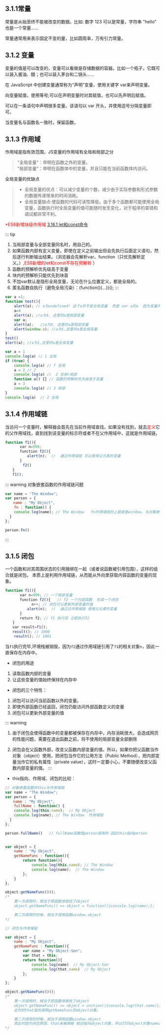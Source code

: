 
##  3.1.1常量
常量是从始至终不能被改变的数据。比如: 数字 123 可以是常量，字符串 "hello" 也是一个常量......

常量通常用来表示固定不变的量，比如圆周率，万有引力常量。

##  3.1.2 变量
变量的值是可以改变的，变量可以看做是存储数据的容器。比如一个瓶子，它既可以装入酱油、醋；也可以装入茅台和二锅头......

在 JavaScript 中创建变量通常称为“声明”变量，使用关键字 var来声明变量。

向变量赋值，使用等号;可以在声明变量时对其赋值，也可以先声明后赋值。

可以在一条语句中声明很多变量。该语句以 var 开头，并使用逗号分隔变量即可。

当变量名与函数名一致时，保留函数。

##  3.1.3 作用域

作用域是指有效范围，JS变量的作用域有全局和局部之分
> "全局变量"：申明在函数之外的变量。        
> "局部变量"：申明在函数体中的变量，并且只能在当前函数体内访问。

全局变量的优缺点    
> * 全局变量的优点：可以减少变量的个数，减少由于实际参数和形式参数的数据传递带来的时间消耗。
> * 全局变量缺点:使函数的代码可读性降低。由于多个函数都可能使用全局变量，函数执行时全局变量的值可能随时发生变化，对于程序的查错和调试都非常不利。

<span style="color: red">\*ES6新增块级作用域</span> [3.16.1 let和const命令](/jaqi.note/frontend/javascript/ECMAScript/#_3-16-1-let和const命令)

::: tip
1. 当局部变量与全部变量同名时，用自己的。
2. 如果函数内部有定义变量，即使在定义之前输出但会先执行后面定义语句，然后逐行判断输出结果。（浏览器会先解析var、function（只优先解析定义。）,<span style="color: red">ES6新增的let和const不存在预解析</span> ）
3. 函数的预解析优先级高于变量
4. 块内的预解析只能优先到块首
5. 不加var默认是隐形全局变量，无论在什么位置定义，都是全局的。
6. 匿名函数自执行（避免全局污染）：(function(){…})();
:::


``` js
var a =1;  
function test(){  
    alert(a); // a为undefined! 这个a并不是全局变量  而是 var a的a  因为变量声明提示 
    a=4  
    alert(a); //a为4, 这里的a是局部变量  
    var a;  
    alert(a);   //a为4, 这里的a是局部变量 
    alert(window.a); //a为1,这里的a是全局变量  
}  
test()  
alert(a); //a为1,这里的a是全局变量  
```

``` js
var a = 1
console.log(a) // 1 全局
if (true) {
    console.log(a) // f 全局
    a = 2 // 2
    console.log(a) //  2 全局+局部
    function a() {} // 函数的预解析优先级高于变量
    a = 3 
    console.log(a) // 3 局部
}
console.log(a)  // 2 全局
```

##  3.1.4 作用域链
当访问一个变量时，解释器会首先在当前作用域查找，如果没有找到，就去<span style="color: red">定义</span>它的父作用域找，直到找到该变量的标示符或者不在父作用域中，这就是作用域链。
```js
function f1(){
　　　　var n=999; 
　　　　function f2(){  
　　　　　　alert(n);  //  通过作用域链 可以使用父元素的变量
　　　　}
        f2()
　　}
　　f1();
```

::: warning  对象嵌套函数的作用域链问题
```js
var name = "The Window";	
var person = {
  　name : "My Object",
  	fn : function() {
    console.log(name); // The Window   fn作用域链的上层就是window，与对象嵌套的多少无关
  }
};

person.fn() 
``` 
:::
##  3.1.5 闭包
一个函数和对其周围状态的引用捆绑在一起（或者说函数被引用包围），这样的组合就是闭包。
本质上是利用作用域链，从而能从外向里获取内容函数的变量的现象。
```js
function f1(){
　　　　var n=999; // 一个局部变量
　　　　function f2(){   // f2 一个内部函数  形成一个闭包
            n++; // 闭包可以更新外部变量的值
　　　　　　alert(n);  //  通过过作用域链 使用父元素的变量
　　　　}
　　　　return f2; // f1 执行完 立即执行f2
　　}
　　var result=f1();
　　result(); // 1000
    result(); // 1001
```
当`f1`执行完毕,环境栈被销毁，因为`f2`通过作用域链引用了`f1`的相关对象`n`，因此一直保存在内存中。

* 闭包的用途
1. 读取函数内部的变量
2. 让这些变量的值始终保持在内存中

* 闭包的三个特性：
1. 闭包可以访问当前函数以外的变量。
2. 即使外部函数已经返回，闭包仍能访问外部函数定义的变量
3. 闭包可以更新外部变量的值

<!-- 利用闭包实现发送验证码功能
```js
function sendVerCode() {
    var timer = null; // 记录定时器，用于结束后重置定时器
    var count = 5; // 记录还剩多少秒可以重试
    return timer = setInterval(() => {
        count--
        if (count == 0) {
            console.log('发送验证码')
            clearInterval(timer)
            timer = null
        }else{
            console.log(`${count}秒后重试`)
        }
    }, 1000)
}
sendVerCode()
``` -->

::: warning
1. 由于闭包会使得函数中的变量都被保存在内存中，内存消耗很大，会造成网页的性能问题，需要在退出函数之前，将不使用的局部变量全部删除

2. 闭包会在父函数外部，改变父函数内部变量的值。所以，如果你把父函数当作对象（object）使用，把闭包当作它的公用方法（Public Method），把内部变量当作它的私有属性（private value），这时一定要小心，不要随便改变父函数内部变量的值。
:::


* this指向、作用域、闭包的比较：
```js
// 对象嵌套函数的this与作用域链
var name = "The Window";	
var person = {
  　name : "My Object",
  	fullName : function() {
    console.log(this.name);  // My Object
    console.log(name); // The Window  作用域链
  }
};

person.fullName()   // fullName函数是person调用的 因此this指向person
	

var object = {
    name : "My Object",
    getNameFunc : function(){
        return function(){
			console.log(this.name); // The Window
            console.log(name);  // The Window
        };
    }
};

object.getNameFunc()(); 
/*
    第一次调用时，相当于把函数体赋给了object
    object.getNameFunc() == object = function(){console.log(name);};

    第二次调用的时候，相当于调用函数window.object
*/

// 闭包与作用域链

var object = {
    name : "My Object",
    getNameFunc : function(){
        var name = "My Object-Son";
        var that = this;  
        return function(){
            console.log(name)  // My Object-Son 
            console.log(that.name)  // My Object
        };
    }
};

object.getNameFunc()(); 
/*
    第一次调用时，相当于把函数体赋给了object
    object.getNameFunc() == object = unction(){console.log(that.name)};
    此时的that指向调用getNameFunc的object对象。

    第二次调用的时候，相当于调用函数window.object
    而此时因为闭包原因，that未被销毁 依旧指向object对象，所以打印object对象name属性
*/
```